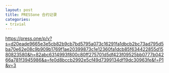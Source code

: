 ```yaml
---
layout: post
title: PRESSone 合约记录
categories:
- trivial
---
```


https://press.one/p/v?s=d20eade9665e3e5cb82b9cb7bd5795a073c16291fa1dbcb2bc73ad795d5ba70e62e08c9b909b1769f1ae20399873c1e12360fa1dcb85f634422855d1580823580&h=82abc6314993f800c80ff275701d5df423f09525bb0777b04266a781f3945986&a=fe0d8bccb2992e5cf49d7399134df19dc30963fe&f=P1&v=3


